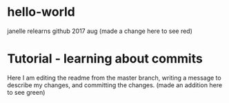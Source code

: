 # hello-world
janelle relearns github 2017 aug (made a change here to see red)

# Tutorial - learning about commits
Here I am editing the readme from the master branch, writing a message to describe my changes, and committing the changes. (made an addition here to see green)
